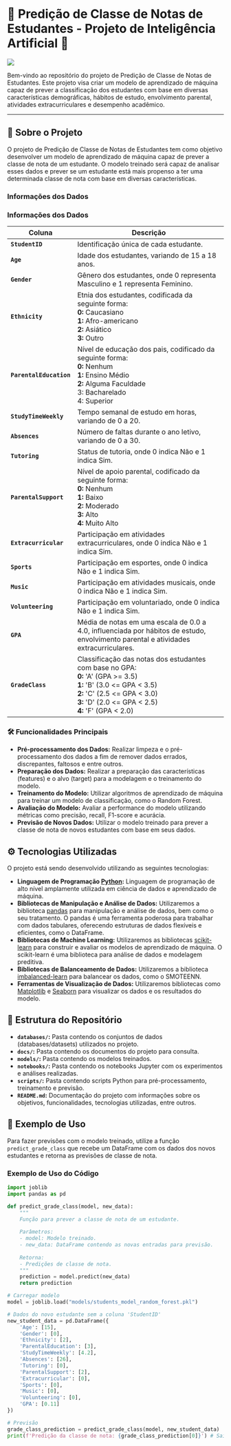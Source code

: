 # 🧠 Predição de Classe de Notas de Estudantes - Projeto de Inteligência Artificial 🧠

<p align="left">
    <img src="https://img.shields.io/badge/Status-Em%20Andamento...-orange?style=for-the-badge"/>
</p>

Bem-vindo ao repositório do projeto de Predição de Classe de Notas de Estudantes. Este projeto visa criar um modelo de aprendizado de máquina capaz de prever a classificação dos estudantes com base em diversas características demográficas, hábitos de estudo, envolvimento parental, atividades extracurriculares e desempenho acadêmico.

<hr>

## 📝 Sobre o Projeto

O projeto de Predição de Classe de Notas de Estudantes tem como objetivo desenvolver um modelo de aprendizado de máquina capaz de prever a classe de nota de um estudante. O modelo treinado será capaz de analisar esses dados e prever se um estudante está mais propenso a ter uma determinada classe de nota com base em diversas características.

### Informações dos Dados

### Informações dos Dados

| Coluna               | Descrição                                                                 |
|----------------------|---------------------------------------------------------------------------|
| **`StudentID`**      | Identificação única de cada estudante.                                   |
| **`Age`**            | Idade dos estudantes, variando de 15 a 18 anos.                         |
| **`Gender`**         | Gênero dos estudantes, onde 0 representa Masculino e 1 representa Feminino. |
| **`Ethnicity`**      | Etnia dos estudantes, codificada da seguinte forma:<br>**0:** Caucasiano<br>**1:** Afro-americano<br>**2:** Asiático<br>**3:** Outro |
| **`ParentalEducation`**  | Nível de educação dos pais, codificado da seguinte forma:<br>**0:** Nenhum<br>**1:** Ensino Médio<br>**2:** Alguma Faculdade<br>3: Bacharelado<br>4: Superior |
| **`StudyTimeWeekly`**    | Tempo semanal de estudo em horas, variando de 0 a 20.                  |
| **`Absences`**           | Número de faltas durante o ano letivo, variando de 0 a 30.             |
| **`Tutoring`**           | Status de tutoria, onde 0 indica Não e 1 indica Sim.                   |
| **`ParentalSupport`**    | Nível de apoio parental, codificado da seguinte forma:<br>**0:** Nenhum<br>**1:** Baixo<br>**2:** Moderado<br>**3:** Alto<br>**4:** Muito Alto |
| **`Extracurricular`**    | Participação em atividades extracurriculares, onde 0 indica Não e 1 indica Sim. |
| **`Sports`**             | Participação em esportes, onde 0 indica Não e 1 indica Sim.            |
| **`Music`**              | Participação em atividades musicais, onde 0 indica Não e 1 indica Sim. |
| **`Volunteering`**       | Participação em voluntariado, onde 0 indica Não e 1 indica Sim.        |
| **`GPA`**                | Média de notas em uma escala de 0.0 a 4.0, influenciada por hábitos de estudo, envolvimento parental e atividades extracurriculares. |
| **`GradeClass`**         | Classificação das notas dos estudantes com base no GPA:<br>**0:** 'A' (GPA >= 3.5)<br>**1:** 'B' (3.0 <= GPA < 3.5)<br>**2:** 'C' (2.5 <= GPA < 3.0)<br>**3:** 'D' (2.0 <= GPA < 2.5)<br>**4:** 'F' (GPA < 2.0) |


### 🛠️ Funcionalidades Principais

- **Pré-processamento dos Dados:** Realizar limpeza e o pré-processamento dos dados a fim de remover dados errados, discrepantes, faltosos e entre outros.
- **Preparação dos Dados:** Realizar a preparação das características (features) e o alvo (target) para a modelagem e o treinamento do modelo.
- **Treinamento do Modelo:** Utilizar algoritmos de aprendizado de máquina para treinar um modelo de classificação, como o Random Forest.
- **Avaliação do Modelo:** Avaliar a performance do modelo utilizando métricas como precisão, recall, F1-score e acurácia.
- **Previsão de Novos Dados:** Utilizar o modelo treinado para prever a classe de nota de novos estudantes com base em seus dados.

## ⚙️ Tecnologias Utilizadas

O projeto está sendo desenvolvido utilizando as seguintes tecnologias:

- **Linguagem de Programação [Python](https://www.python.org/):** Linguagem de programação de alto nível amplamente utilizada em ciência de dados e aprendizado de máquina.
- **Bibliotecas de Manipulação e Análise de Dados:** Utilizaremos a biblioteca [pandas](https://pandas.pydata.org/) para manipulação e análise de dados, bem como o seu tratamento. O pandas é uma ferramenta poderosa para trabalhar com dados tabulares, oferecendo estruturas de dados flexíveis e eficientes, como o DataFrame.
- **Bibliotecas de Machine Learning:** Utilizaremos as bibliotecas [scikit-learn](https://scikit-learn.org/stable/) para construir e avaliar os modelos de aprendizado de máquina. O scikit-learn é uma biblioteca para análise de dados e modelagem preditiva.
- **Bibliotecas de Balanceamento de Dados:** Utilizaremos a biblioteca [imbalanced-learn](https://imbalanced-learn.org/) para balancear os dados, como o SMOTEENN.
- **Ferramentas de Visualização de Dados:** Utilizaremos bibliotecas como [Matplotlib](https://matplotlib.org/) e [Seaborn](https://seaborn.pydata.org/) para visualizar os dados e os resultados do modelo.

## 📂 Estrutura do Repositório

- **`databases/`:** Pasta contendo os conjuntos de dados (databases/datasets) utilizados no projeto.
- **`docs/`:** Pasta contendo os documentos do projeto para consulta.
- **`models/`:** Pasta contendo os modelos treinados.
- **`notebooks/`:** Pasta contendo os notebooks Jupyter com os experimentos e análises realizadas.
- **`scripts/`:** Pasta contendo scripts Python para pré-processamento, treinamento e previsão.
- **`README.md`:** Documentação do projeto com informações sobre os objetivos, funcionalidades, tecnologias utilizadas, entre outros.

## 📝 Exemplo de Uso

Para fazer previsões com o modelo treinado, utilize a função `predict_grade_class` que recebe um DataFrame com os dados dos novos estudantes e retorna as previsões de classe de nota.

### Exemplo de Uso do Código

```python
import joblib
import pandas as pd

def predict_grade_class(model, new_data):
    """
    Função para prever a classe de nota de um estudante.
    
    Parâmetros:
    - model: Modelo treinado.
    - new_data: DataFrame contendo as novas entradas para previsão.
    
    Retorna:
    - Predições de classe de nota.
    """
    prediction = model.predict(new_data)
    return prediction

# Carregar modelo
model = joblib.load("models/students_model_random_forest.pkl")

# Dados do novo estudante sem a coluna 'StudentID'
new_student_data = pd.DataFrame({
    'Age': [15],
    'Gender': [0],
    'Ethnicity': [2],
    'ParentalEducation': [3],
    'StudyTimeWeekly': [4.2],
    'Absences': [26],
    'Tutoring': [0],
    'ParentalSupport': [2],
    'Extracurricular': [0],
    'Sports': [0],
    'Music': [0],
    'Volunteering': [0],
    'GPA': [0.11]
})

# Previsão
grade_class_prediction = predict_grade_class(model, new_student_data)
print(f'Predição da classe de nota: {grade_class_prediction[0]}') # Saída: 4.0
